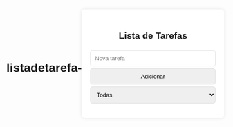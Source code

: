 # listadetarefa-
<!DOCTYPE html>
<html lang="pt-BR">
<head>
    <meta charset="UTF-8">
    <meta name="viewport" content="width=device-width, initial-scale=1.0">
    <title>Lista de Tarefas</title>
    <style>
        body {
            font-family: Arial, sans-serif;
            background: url('fundo.png') no-repeat center center fixed;
            background-size: cover;
            display: flex;
            justify-content: center;
            align-items: center;
            height: 100vh;
            margin: 0;
        }
        .container {
            background: rgba(255, 255, 255, 0.9);
            padding: 20px;
            border-radius: 8px;
            box-shadow: 0 0 10px rgba(0, 0, 0, 0.1);
            width: 300px;
        }
        h2 { text-align: center; }
        input, button, select {
            width: 100%;
            padding: 10px;
            margin-top: 5px;
            border: 1px solid #ddd;
            border-radius: 5px;
        }
        ul {
            list-style: none;
            padding: 0;
        }
        li {
            background: #f9f9f9;
            padding: 10px;
            margin-top: 5px;
            display: flex;
            justify-content: space-between;
            align-items: center;
            border-radius: 5px;
        }
        .completed { text-decoration: line-through; color: gray; }
    </style>
</head>
<body>
    <div class="container">
        <h2>Lista de Tarefas</h2>
        <input type="text" id="taskInput" placeholder="Nova tarefa">
        <button onclick="addTask()">Adicionar</button>
        <select id="filter" onchange="filterTasks()">
            <option value="all">Todas</option>
            <option value="pending">Pendentes</option>
            <option value="completed">Concluídas</option>
        </select>
        <ul id="taskList"></ul>
    </div>
    <script>
        let tasks = JSON.parse(localStorage.getItem("tasks")) || [];
        
        function saveTasks() {
            localStorage.setItem("tasks", JSON.stringify(tasks));
        }
        
        function renderTasks() {
            const taskList = document.getElementById("taskList");
            taskList.innerHTML = "";
            const filter = document.getElementById("filter").value;
            
            tasks.forEach((task, index) => {
                if (filter === "completed" && !task.completed) return;
                if (filter === "pending" && task.completed) return;
                
                const li = document.createElement("li");
                li.className = task.completed ? "completed" : "";
                li.innerHTML = `
                    <span onclick="toggleTask(${index})">${task.text}</span>
                    <button onclick="completeTask(${index})">✅</button>
                    <button onclick="editTask(${index})">✏️</button>
                    <button onclick="deleteTask(${index})">❌</button>
                `;
                taskList.appendChild(li);
            });
        }
        
        function addTask() {
            const taskInput = document.getElementById("taskInput");
            if (!taskInput.value.trim()) return;
            tasks.push({ text: taskInput.value, completed: false, completedAt: null });
            taskInput.value = "";
            saveTasks();
            renderTasks();
        }
        
        function completeTask(index) {
            tasks[index].completed = true;
            tasks[index].completedAt = new Date().toLocaleString();
            saveTasks();
            renderTasks();
        }
        
        function deleteTask(index) {
            tasks.splice(index, 1);
            saveTasks();
            renderTasks();
        }
        
        function editTask(index) {
            const newText = prompt("Edite a tarefa:", tasks[index].text);
            if (newText !== null) {
                tasks[index].text = newText;
                saveTasks();
                renderTasks();
            }
        }
        
        function filterTasks() {
            renderTasks();
        }
        
        renderTasks();
    </script>
</body>
</html>
